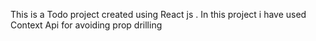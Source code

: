 This is a Todo project created using React js . In this project i have used Context Api for avoiding prop drilling
